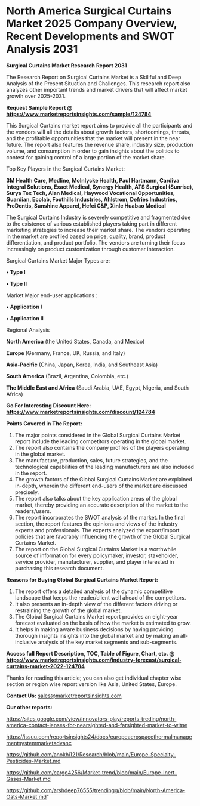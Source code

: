 # North America Surgical Curtains Market 2025 Company Overview, Recent Developments and SWOT Analysis 2031

<strong>Surgical Curtains Market Research Report 2031</strong>

The Research Report on Surgical Curtains Market is a Skillful and Deep Analysis of the Present Situation and Challenges. This research report also analyzes other important trends and market drivers that will affect market growth over 2025-2031.

<strong>Request Sample Report @ <a href=https://www.marketreportsinsights.com/sample/124784>https://www.marketreportsinsights.com/sample/124784</a></strong>

This Surgical Curtains market report aims to provide all the participants and the vendors will all the details about growth factors, shortcomings, threats, and the profitable opportunities that the market will present in the near future. The report also features the revenue share, industry size, production volume, and consumption in order to gain insights about the politics to contest for gaining control of a large portion of the market share.

Top Key Players in the Surgical Curtains Market:

<strong>3M Health Care, Medline, Molnlycke Health, Paul Hartmann, Cardiva Integral Solutions, Exact Medical, Synergy Health, ATS Surgical (Sunrise), Surya Tex Tech, Alan Medical, Haywood Vocational Opportunities, Guardian, Ecolab, Foothills Industries, Ahlstrom, Defries Industries, ProDentis, Sunshine Apparel, Hefei C&P, Xinle Huabao Medical</strong>

The Surgical Curtains Industry is severely competitive and fragmented due to the existence of various established players taking part in different marketing strategies to increase their market share. The vendors operating in the market are profiled based on price, quality, brand, product differentiation, and product portfolio. The vendors are turning their focus increasingly on product customization through customer interaction.

Surgical Curtains Market Major Types are:

<strong>• Type I

• Type II</strong>

Market Major end-user applications :

<strong>• Application I

• Application II</strong>

Regional Analysis

</u><strong><b>North America</b></strong> (the United States, Canada, and Mexico)

<strong><b>Europe </b></strong>(Germany, France, UK, Russia, and Italy)

<strong><b>Asia-Pacific</b></strong> (China, Japan, Korea, India, and Southeast Asia)

<strong><b>South America</b></strong> (Brazil, Argentina, Colombia, etc.)

<strong><b>The Middle East and Africa</b></strong> (Saudi Arabia, UAE, Egypt, Nigeria, and South Africa)

<strong>Go For Interesting Discount Here: <a href=https://www.marketreportsinsights.com/discount/124784>https://www.marketreportsinsights.com/discount/124784</a></strong>

<strong>Points Covered in The Report:</strong>
<ol>
  <li>The major points considered in the Global Surgical Curtains Market report include the leading competitors operating in the global market.</li>
  <li>The report also contains the company profiles of the players operating in the global market.</li>
  <li>The manufacture, production, sales, future strategies, and the technological capabilities of the leading manufacturers are also included in the report.</li>
  <li>The growth factors of the Global Surgical Curtains Market are explained in-depth, wherein the different end-users of the market are discussed precisely.</li>
  <li>The report also talks about the key application areas of the global market, thereby providing an accurate description of the market to the readers/users.</li>
  <li>The report incorporates the SWOT analysis of the market. In the final section, the report features the opinions and views of the industry experts and professionals. The experts analyzed the export/import policies that are favorably influencing the growth of the Global Surgical Curtains Market.</li>
  <li>The report on the Global Surgical Curtains Market is a worthwhile source of information for every policymaker, investor, stakeholder, service provider, manufacturer, supplier, and player interested in purchasing this research document.</li>
</ol>
<strong>Reasons for Buying Global Surgical Curtains Market Report:</strong>

<ol>
  <li>The report offers a detailed analysis of the dynamic competitive landscape that keeps the reader/client well ahead of the competitors.</li>
  <li>It also presents an in-depth view of the different factors driving or restraining the growth of the global market.</li>
  <li>The Global Surgical Curtains Market report provides an eight-year forecast evaluated on the basis of how the market is estimated to grow.</li>
  <li>It helps in making aware business decisions by having providing thorough insights insights into the global market and by making an all-inclusive analysis of the key market segments and sub-segments.</li>
</ol>
<strong>Access full Report Description, TOC, Table of Figure, Chart, etc. @ <a href=https://www.marketreportsinsights.com/industry-forecast/surgical-curtains-market-2022-124784>https://www.marketreportsinsights.com/industry-forecast/surgical-curtains-market-2022-124784</a></strong>


Thanks for reading this article; you can also get individual chapter wise section or region wise report version like Asia, United States, Europe.

<strong>Contact Us:</strong>
sales@marketreportsinsights.com

<strong>Our other reports:</strong>

<a href=https://sites.google.com/view/innovators-play/reports-treding/north-america-contact-lenses-for-nearsighted-and-farsighted-market-to-witne>https://sites.google.com/view/innovators-play/reports-treding/north-america-contact-lenses-for-nearsighted-and-farsighted-market-to-witne</a>

<a href=https://issuu.com/reportsinsights24/docs/europeaerospacethermalmanagementsystemmarketadvanc>https://issuu.com/reportsinsights24/docs/europeaerospacethermalmanagementsystemmarketadvanc</a>

<a href=https://github.com/anokhi121/Research/blob/main/Europe-Specialty-Pesticides-Market.md>https://github.com/anokhi121/Research/blob/main/Europe-Specialty-Pesticides-Market.md</a>

<a href=https://github.com/cargo4256/Market-trend/blob/main/Europe-Inert-Gases-Market.md>https://github.com/cargo4256/Market-trend/blob/main/Europe-Inert-Gases-Market.md</a>

<a href=https://github.com/arshdeep76555/trendingg/blob/main/North-America-Oats-Market.md>https://github.com/arshdeep76555/trendingg/blob/main/North-America-Oats-Market.md</a>"
